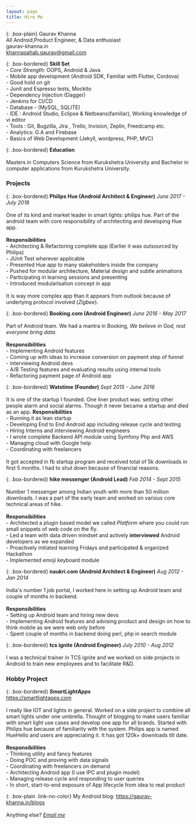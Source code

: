 ```yaml
---
layout: page
title: Hire Me
---
```


{: .box-plain}
Gaurav Khanna <br/> All Android,Product Engineer, & Data enthusiast <br/> gaurav-khanna.in <br/> khannasahab.gaurav@gmail.com


{: .box-bordered}
**Skill Set**
<br/>- *Core Strength*: OOPS, Android & Java<br/>- Mobile app development (Android SDK, Familiar with Flutter, Cordova) <br/>- Good hold on git<br/>- Junit and Espresso tests, Mockito   <br/> - Dependency Injection (Dagger) <br/> - Jenkins for CI/CD <br/>- Database - (MySQL, SQLITE) <br/>- IDE : Android Studio, Eclipse & Netbeans(familiar), Working knowledge of vi editor <br/>- Tools : Git, Bugzilla, Jira , Trello, Invision, Zeplin, Freedcamp etc. <br/> - Analytics: G.A and Firebase<br/>- Basics of Web Development (Jekyll, wordpress, PHP, MVC)

{: .box-bordered}
**Education**
<br/><br/>
Masters in Computers Science from Kurukshetra University and Bachelor in computer applications from Kurukshetra University.


### Projects


{: .box-bordered}
**Philips Hue (Android Architect & Engineer)**
*June 2017 - July 2018*
<br/><br/>
One of its kind and market leader in smart lights: philips hue. Part of the android team with core responsibility of architecting and developing Hue app.<br/><br/>**Responsibilities**<br/>- Architecting & Refactoring complete app (Earlier it was outsourced by Philips)<br/>- JUnit Test wherever applicable<br/>- Presented Hue app to many stakeholders inside the company<br/>- Pushed for modular architecture, Material design and subtle animations<br/>- Participating in learning sessions and presenting<br>- Introduced modularisation concept in app<br/><br/>It is way more complex app than it appears from outlook because of underlying protocol involved (*Zigbee*).


{: .box-bordered}
**Booking.com (Android Engineer)**
*June 2016 - May 2017*
<br/><br/>
Part of Android team. We had a mantra in Booking, *We believe in God, rest everyone bring data*.<br/><br/>**Responsibilities** <br/>- Implementing Android features <br/>- Coming up with ideas to increase conversion on payment step of funnel<br/>- interviewing Android devs <br/>- A/B Testing features and evaluating results using internal tools<br/>- Refactoring payment page of Android app<br/>

{: .box-bordered}
**Watstime (Founder)**
*Sept 2015 - June 2016*
<br/><br/>
It is one of the startup I founded. One liner product was: setting other people alarm and social alarms. Though it never became a startup and died as an app. **Responsibilities** <br/>- Running it as lean startup <br/>- Developing End to End Android app including release cycle and testing <br/>- Hiring Interns and interviewing Android engineers <br/>- I wrote complete Backend API module using Symfony Php and AWS <br/>- Managing cloud with Google help<br/>- Coordinating with freelancers<br/><br/>It got accepted in fb startup program and received total of 5k downloads in first 5 months. I had to shut down because of financial reasons.

{: .box-bordered}
**hike messenger (Android Lead)**
*Feb 2014 - Sept 2015*
<br/><br/>
Number 1 messenger among Indian youth with more than 50 million downloads. I was a part of the early team and worked on various core technical areas of hike.<br/><br/>**Responsibilities** <br/>- Architected a plugin based model we called *Platform* where you could run small snippets of web code on the fly.<br/>- Led a team with data driven mindset and actively **interviewed** Android developers as we expanded <br/>- Proactively initiated learning Fridays and participated & organized Hackathon <br/>- Implemented emoji keyboard module

{: .box-bordered}
**naukri.com (Android Architect & Engineer)**
*Aug 2012 - Jan 2014*
<br/><br/>
India's number 1 job portal, I worked here in setting up Android team and couple of months in backend.<br/><br/>**Responsibilities** <br/>- Setting up Android team and hiring new devs <br/>- Implementing Android features and advising product and design on how to think mobile as we were web only before <br/>- Spent couple of months in backend doing perl, php in search module

{: .box-bordered}
**tcs ignite (Android Engineer)**
*July 2010 - Aug 2012*
<br/><br/>
I was a technical trainer in TCS ignite and we worked on side projects in Android to train new employees and to facilitate R&D.

### Hobby Project

{: .box-bordered}
***SmartLightApps***<br/> https://smartlightapps.com
<br/><br/>
I really like IOT and lights in general. Worked on a side project to combine all smart lights under one umbrella. Thought of blogging to make users familiar with smart light use cases and develop one app for all brands. Started with Philips hue because of familiarity with the system. Philips app is named HueHello and users are appreciating it. It has got 120k+ downloads till date. <br/><br/>**Responsibilities** <br/>- Thinking utility and fancy features <br>- Doing POC and proving with data signals <br/>- Coordinating with freelancers on demand <br/>- Architecting Android app (I use IPC and plugin model) <br/>- Managing release cycle and responding to user queries<br/>- In short, start-to-end exposure of App lifecycle from idea to real product

{: .box-plain .link-no-color}
My Android blog: https://gaurav-khanna.in/blogs<br/><br/> Anything else? *[Email me](mailto:{{site.personal_email}})*
